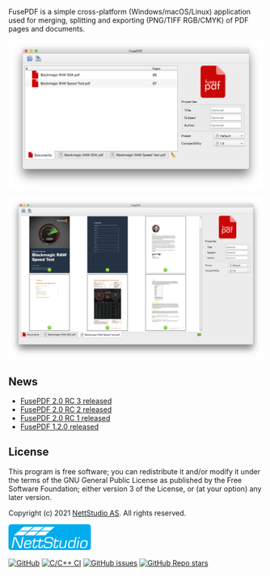 FusePDF is a simple cross-platform (Windows/macOS/Linux) application used for merging, splitting and exporting (PNG/TIFF RGB/CMYK) of PDF pages and documents.

![screenshot1](https://github.com/nettstudio/fusepdf/raw/main/assets/fusepdf-screenshot.png "FusePDF screenshot")

![screenshot2](https://github.com/nettstudio/fusepdf/raw/main/assets/fusepdf-screenshot-2.png "FusePDF screenshot 2")

## News

* [FusePDF 2.0 RC 3 released](https://github.com/nettstudio/fusepdf/releases/tag/v2.0.0-rc3)
* [FusePDF 2.0 RC 2 released](https://github.com/nettstudio/fusepdf/releases/tag/v2.0.0-rc2)
* [FusePDF 2.0 RC 1 released](https://github.com/nettstudio/fusepdf/releases/tag/v2.0.0-rc1)
* [FusePDF 1.2.0 released](https://github.com/nettstudio/fusepdf/releases/tag/v1.2.0)

## License

This program is free software; you can redistribute it and/or modify it under the terms of the GNU General Public License as published by the Free Software Foundation; either version 3 of the License, or (at your option) any later version.

Copyright (c) 2021 [NettStudio AS](https://nettstudio.no). All rights reserved.

[![NettStudio](https://raw.githubusercontent.com/nettstudio/fusepdf/main/assets/nettstudio.png)](https://nettstudio.no)

[![GitHub](https://img.shields.io/github/license/nettstudio/fusepdf)](https://github.com/nettstudio/fusepdf/blob/main/COPYING) [![C/C++ CI](https://github.com/nettstudio/fusepdf/actions/workflows/c-cpp.yml/badge.svg)](https://github.com/nettstudio/fusepdf/actions/workflows/c-cpp.yml) [![GitHub issues](https://img.shields.io/github/issues/nettstudio/fusepdf)](https://github.com/nettstudio/fusepdf/issues) [![GitHub Repo stars](https://img.shields.io/github/stars/nettstudio/fusepdf?style=social)](https://github.com/nettstudio/fusepdf)
